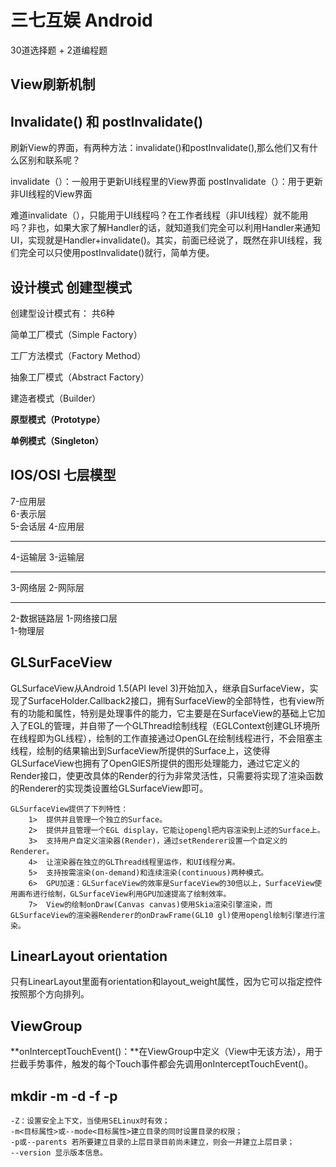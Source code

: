 # 三七互娱 Android

30道选择题 + 2道编程题

## View刷新机制

## Invalidate() 和 postInvalidate()

刷新View的界面，有两种方法：invalidate()和postInvalidate(),那么他们又有什么区别和联系呢？

invalidate（）：一般用于更新UI线程里的View界面
postInvalidate（）：用于更新非UI线程的View界面

难道invalidate（），只能用于UI线程吗？在工作者线程（非UI线程）就不能用吗？非也，如果大家了解Handler的话，就知道我们完全可以利用Handler来通知UI，实现就是Handler+invalidate()。其实，前面已经说了，既然在非UI线程，我们完全可以只使用postInvalidate()就行，简单方便。

## 设计模式 创建型模式

创建型设计模式有： 共6种

简单工厂模式（Simple Factory）

工厂方法模式（Factory Method）

抽象工厂模式（Abstract Factory）

建造者模式（Builder）

**原型模式（Prototype）**

**单例模式（Singleton）**

## IOS/OSI 七层模型

7-应用层   
6-表示层   
5-会话层 4-应用层  

----        

4-运输层 3-运输层  

----

3-网络层 2-网际层  

----

2-数据链路层 1-网络接口层  
1-物理层   

## GLSurFaceView
GLSurfaceView从Android 1.5(API level 3)开始加入，继承自SurfaceView，实现了SurfaceHolder.Callback2接口，拥有SurfaceView的全部特性，也有view所有的功能和属性，特别是处理事件的能力，它主要是在SurfaceView的基础上它加入了EGL的管理，并自带了一个GLThread绘制线程（EGLContext创建GL环境所在线程即为GL线程），绘制的工作直接通过OpenGL在绘制线程进行，不会阻塞主线程，绘制的结果输出到SurfaceView所提供的Surface上，这使得GLSurfaceView也拥有了OpenGlES所提供的图形处理能力，通过它定义的Render接口，使更改具体的Render的行为非常灵活性，只需要将实现了渲染函数的Renderer的实现类设置给GLSurfaceView即可。
	
	GLSurfaceView提供了下列特性：
	    1>  提供并且管理一个独立的Surface。
	    2>  提供并且管理一个EGL display，它能让opengl把内容渲染到上述的Surface上。
	    3>  支持用户自定义渲染器(Render)，通过setRenderer设置一个自定义的Renderer。
	    4>  让渲染器在独立的GLThread线程里运作，和UI线程分离。
	    5>  支持按需渲染(on-demand)和连续渲染(continuous)两种模式。
	    6>  GPU加速：GLSurfaceView的效率是SurfaceView的30倍以上，SurfaceView使用画布进行绘制，GLSurfaceView利用GPU加速提高了绘制效率。
	    7>  View的绘制onDraw(Canvas canvas)使用Skia渲染引擎渲染，而GLSurfaceView的渲染器Renderer的onDrawFrame(GL10 gl)使用opengl绘制引擎进行渲染。

## LinearLayout orientation

只有LinearLayout里面有orientation和layout_weight属性，因为它可以指定控件按照那个方向排列。

## ViewGroup

**onInterceptTouchEvent()：**在ViewGroup中定义（View中无该方法），用于拦截手势事件，触发的每个Touch事件都会先调用onInterceptTouchEvent()。

## mkdir -m -d -f -p

	-Z：设置安全上下文，当使用SELinux时有效；
	-m<目标属性>或--mode<目标属性>建立目录的同时设置目录的权限；
	-p或--parents 若所要建立目录的上层目录目前尚未建立，则会一并建立上层目录；
	--version 显示版本信息。
